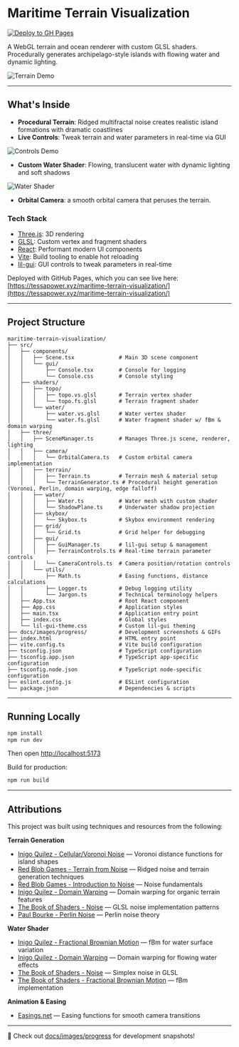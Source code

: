 # Maritime Terrain Visualization

[![Deploy to GH Pages](https://github.com/tessapower/maritime-terrain-visualization/actions/workflows/deploy.yml/badge.svg)](https://github.com/tessapower/maritime-terrain-visualization/actions/workflows/deploy.yml)

A WebGL terrain and ocean renderer with custom GLSL shaders. Procedurally generates archipelago-style islands with
flowing water and dynamic lighting.

![Terrain Demo](docs/images/slow-orbit.gif)

---

## What's Inside

- **Procedural Terrain**: Ridged multifractal noise creates realistic island formations with dramatic coastlines
- **Live Controls**: Tweak terrain and water parameters in real-time via GUI

![Controls Demo](docs/images/terrain-controls.gif)

- **Custom Water Shader**: Flowing, translucent water with dynamic lighting and soft shadows

![Water Shader](docs/images/water-flow.gif)

- **Orbital Camera**: a smooth orbital camera that peruses the terrain.

### Tech Stack

- [Three.js](https://threejs.org/): 3D rendering
- [GLSL](https://en.wikipedia.org/wiki/OpenGL_Shading_Language): Custom vertex and fragment shaders
- [React](https://react.dev/): Performant modern UI components
- [Vite](https://vite.dev/): Build tooling to enable hot reloading
- [lil-gui](https://lil-gui.georgealways.com/): GUI controls to tweak parameters in real-time

Deployed with GitHub Pages, which you can see live
here: [https://tessapower.xyz/maritime-terrain-visualization/](https://tessapower.xyz/maritime-terrain-visualization/)

---

## Project Structure

```
maritime-terrain-visualization/
├── src/
│   ├── components/
│   │   ├── Scene.tsx              # Main 3D scene component
│   │   └── gui/
│   │       ├── Console.tsx        # Console for logging
│   │       └── Console.css        # Console styling
│   ├── shaders/
│   │   ├── topo/
│   │   │   ├── topo.vs.glsl       # Terrain vertex shader
│   │   │   └── topo.fs.glsl       # Terrain fragment shader
│   │   └── water/
│   │       ├── water.vs.glsl      # Water vertex shader
│   │       └── water.fs.glsl      # Water fragment shader w/ fBm & domain warping
│   ├── three/
│   │   ├── SceneManager.ts        # Manages Three.js scene, renderer, lighting
│   │   ├── camera/
│   │   │   └── OrbitalCamera.ts   # Custom orbital camera implementation
│   │   ├── terrain/
│   │   │   ├── Terrain.ts         # Terrain mesh & material setup
│   │   │   └── TerrainGenerator.ts # Procedural height generation (Voronoi, Perlin, domain warping, edge falloff)
│   │   ├── water/
│   │   │   ├── Water.ts           # Water mesh with custom shader
│   │   │   └── ShadowPlane.ts     # Underwater shadow projection
│   │   ├── skybox/
│   │   │   └── Skybox.ts          # Skybox environment rendering
│   │   ├── grid/
│   │   │   └── Grid.ts            # Grid helper for debugging
│   │   ├── gui/
│   │   │   ├── GuiManager.ts      # lil-gui setup & management
│   │   │   ├── TerrainControls.ts # Real-time terrain parameter controls
│   │   │   └── CameraControls.ts  # Camera position/rotation controls
│   │   └── utils/
│   │       ├── Math.ts            # Easing functions, distance calculations
│   │       ├── Logger.ts          # Debug logging utility
│   │       └── Jargon.ts          # Technical terminology helpers
│   ├── App.tsx                    # Root React component
│   ├── App.css                    # Application styles
│   ├── main.tsx                   # Application entry point
│   ├── index.css                  # Global styles
│   └── lil-gui-theme.css          # Custom lil-gui theming
├── docs/images/progress/          # Development screenshots & GIFs
├── index.html                     # HTML entry point
├── vite.config.ts                 # Vite build configuration
├── tsconfig.json                  # TypeScript configuration
├── tsconfig.app.json              # TypeScript app-specific configuration
├── tsconfig.node.json             # TypeScript node-specific configuration
├── eslint.config.js               # ESLint configuration
└── package.json                   # Dependencies & scripts
```

---

## Running Locally

```sh
npm install
npm run dev
```

Then open [http://localhost:5173](http://localhost:5173)

Build for production:

```sh
npm run build
```

---

## Attributions

This project was built using techniques and resources from the following:

**Terrain Generation**

- [Inigo Quilez - Cellular/Voronoi Noise](https://iquilezles.org/articles/cellularffx/) — Voronoi distance functions for
  island shapes
- [Red Blob Games - Terrain from Noise](https://www.redblobgames.com/maps/terrain-from-noise/) — Ridged noise and
  terrain generation techniques
- [Red Blob Games - Introduction to Noise](https://www.redblobgames.com/articles/noise/introduction.html) — Noise
  fundamentals
- [Inigo Quilez - Domain Warping](https://iquilezles.org/articles/warp/) — Domain warping for organic terrain features
- [The Book of Shaders - Noise](https://thebookofshaders.com/11/) — GLSL noise implementation patterns
- [Paul Bourke - Perlin Noise](https://paulbourke.net/fractals/noise/) — Perlin noise theory

**Water Shader**

- [Inigo Quilez - Fractional Brownian Motion](https://iquilezles.org/articles/fbm/) — fBm for water surface variation
- [Inigo Quilez - Domain Warping](https://iquilezles.org/articles/warp/) — Domain warping for flowing water effects
- [The Book of Shaders - Noise](https://thebookofshaders.com/11/) — Simplex noise in GLSL
- [The Book of Shaders - Fractional Brownian Motion](https://thebookofshaders.com/13/) — fBm implementation

**Animation & Easing**

- [Easings.net](https://easings.net/#easeInOutSine) — Easing functions for smooth camera transitions

---

👀 Check out <a href="docs/images/progress">docs/images/progress</a> for development snapshots!
